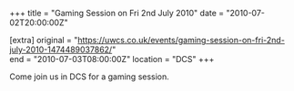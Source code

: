 +++
title = "Gaming Session on Fri 2nd July 2010"
date = "2010-07-02T20:00:00Z"

[extra]
original = "https://uwcs.co.uk/events/gaming-session-on-fri-2nd-july-2010-1474489037862/"    
end = "2010-07-03T08:00:00Z"
location = "DCS"
+++

Come join us in DCS for a gaming session.

